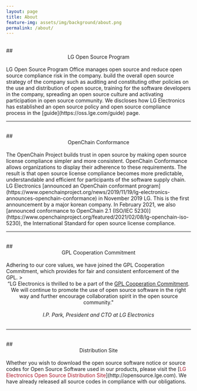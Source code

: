 ```yaml
---
layout: page
title: About
feature-img: assets/img/background/about.png
permalink: /about/
---
```

<br>
## <center>LG Open Source Program</center>
<br>
LG Open Source Program Office manages open source and reduce open source compliance risk in the company. build the overall open source strategy of the company such as auditing and constituting other policies on the use and distribution of open source, training for the software developers in the company, spreading an open source culture and activating participation in open source community. We discloses how LG Electronics has established an open source policy and open source compliance process in the [guide](https://oss.lge.com/guide) page.

<br>
<hr>

<br>
## <center>OpenChain Conformance</center>
<br>
The OpenChain Project builds trust in open source by making open source license compliance simpler and more consistent. OpenChain Conformance allows organizations to display their adherence to these requirements. The result is that open source license compliance becomes more predictable, understandable and efficient for participants of the software supply chain.
LG Electronics [announced an OpenChain conformant program](https://www.openchainproject.org/news/2019/11/19/lg-electronics-announces-openchain-conformance) in November 2019 LG. This is the first announcement by a major korean company. In February 2021, we also [announced conformance to OpenChain 2.1 (ISO/IEC 5230)](https://www.openchainproject.org/featured/2021/02/08/lg-openchain-iso-5230), the International Standard for open source license compliance.

<br>
<hr>

<br>
## <center>GPL Cooperation Commitment</center>
<br>
Adhering to our core values, we have joined the GPL Cooperation Commitment, which provides for fair and consistent enforcement of the GPL.
><center>“LG Electronics is thrilled to be a part of the <a href="https://github.com/LGE-OSS/gpl-commitment">GPL Cooperation Commitment</a>. We will continue to promote the use of open source software in the right way and further encourage collaboration spirit in the open source community."
<br>
<br><em>I.P. Park, President and CTO at LG Electronics</em></center>  

<br>
<hr>

<br>
## <center>Distribution Site</center>
<br>
Whether you wish to download the open source software notice or source codes for Open Source Software used in our products, please visit the [<span style="color:#ab1628">LG Electronics Open Source Distribution Site</span>](http://opensource.lge.com). We have already released all source codes in compliance with our obligations.   

<br>
